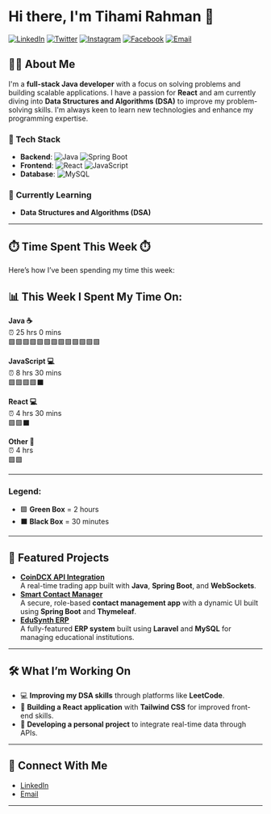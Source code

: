 # Hi there, I'm **Tihami Rahman** 👋  
[![LinkedIn](https://img.shields.io/badge/LinkedIn-blue?logo=linkedin&logoColor=white)](https://www.linkedin.com/in/TihamiDev)
[![Twitter](https://img.shields.io/badge/Twitter-1DA1F2?logo=twitter&logoColor=white)](https://twitter.com/TihamiDev)
[![Instagram](https://img.shields.io/badge/Instagram-E4405F?logo=instagram&logoColor=white)](https://www.instagram.com/Hamza.hehe__)
[![Facebook](https://img.shields.io/badge/Facebook-1877F2?logo=facebook&logoColor=white)](https://www.facebook.com/tihamirahman.rahman)
[![Email](https://img.shields.io/badge/Email-D14836?logo=gmail&logoColor=white)](mailto:Hamza.tihami402@gmail.com)
  

## 👨‍💻 About Me  
I'm a **full-stack Java developer** with a focus on solving problems and building scalable applications. I have a passion for **React** and am currently diving into **Data Structures and Algorithms (DSA)** to improve my problem-solving skills. I'm always keen to learn new technologies and enhance my programming expertise.

### 🌟 Tech Stack  
- **Backend**: ![Java](https://img.shields.io/badge/Java-007396?style=flat-square&logo=java&logoColor=white) ![Spring Boot](https://img.shields.io/badge/Spring%20Boot-6DB33F?style=flat-square&logo=spring-boot&logoColor=white)  
- **Frontend**: ![React](https://img.shields.io/badge/React-61DAFB?style=flat-square&logo=react&logoColor=black) ![JavaScript](https://img.shields.io/badge/JavaScript-F7DF1E?style=flat-square&logo=javascript&logoColor=black)  
- **Database**: ![MySQL](https://img.shields.io/badge/MySQL-4479A1?style=flat-square&logo=mysql&logoColor=white)  

### 🌱 **Currently Learning**  
- **Data Structures and Algorithms (DSA)**  
---
## ⏱️ **Time Spent This Week** ⏱️  
Here’s how I’ve been spending my time this week:

## 📊 This Week I Spent My Time On:

**Java ☕**  
⏰ 25 hrs 0 mins  
🟩🟩🟩🟩🟩🟩🟩🟩🟩🟩🟩🟩🟩

**JavaScript 💻**  
⏰ 8 hrs 30 mins  
🟩🟩🟩🟩⬛

 **React 💻**  
⏰ 4 hrs 30 mins  
🟩🟩⬛

**Other 🔧**  
⏰ 4 hrs  
🟩🟩   

---

### Legend:
- 🟩 **Green Box** = 2 hours
- ⬛ **Black Box** = 30 minutes


---

## 🌟 Featured Projects  
- **[CoinDCX API Integration](https://github.com/tihamit/CoinDCX-API)**  
  A real-time trading app built with **Java**, **Spring Boot**, and **WebSockets**.  
- **[Smart Contact Manager](https://github.com/tihamit/SmartContactManager)**  
  A secure, role-based **contact management app** with a dynamic UI built using **Spring Boot** and **Thymeleaf**.  
- **[EduSynth ERP](https://github.com/tihamit/EduSynth)**  
  A fully-featured **ERP system** built using **Laravel** and **MySQL** for managing educational institutions.  

---

## 🛠️ What I’m Working On  
- 💻 **Improving my DSA skills** through platforms like **LeetCode**.  
- 🔄 **Building a React application** with **Tailwind CSS** for improved front-end skills.  
- 🚀 **Developing a personal project** to integrate real-time data through APIs.  

---

## 🔗 Connect With Me  
- [LinkedIn](https://linkedin.com/in/TihamiDev)  
- [Email](mailto:Hamza.tihami402@gmail.com)  

---

